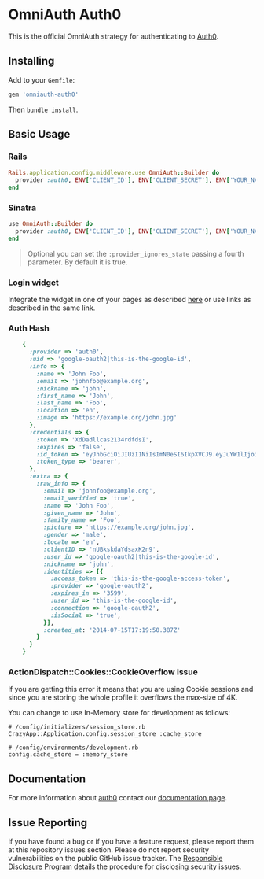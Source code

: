 # OmniAuth Auth0

This is the official OmniAuth strategy for authenticating to [Auth0](https://auth0.com).

## Installing

Add to your `Gemfile`:

```ruby
gem 'omniauth-auth0'
```

Then `bundle install`.

## Basic Usage

### Rails

```ruby
Rails.application.config.middleware.use OmniAuth::Builder do
  provider :auth0, ENV['CLIENT_ID'], ENV['CLIENT_SECRET'], ENV['YOUR_NAMESPACE']
end
```

### Sinatra

```ruby
use OmniAuth::Builder do
  provider :auth0, ENV['CLIENT_ID'], ENV['CLIENT_SECRET'], ENV['YOUR_NAMESPACE']
end
```

> Optional you can set the `:provider_ignores_state` passing a fourth parameter. By default it is true.

### Login widget

Integrate the widget in one of your pages as described [here](http://docs.auth0.com/widget) or use links as described in the same link.

### Auth Hash

```ruby
	{
	  :provider => 'auth0',
	  :uid => 'google-oauth2|this-is-the-google-id',
	  :info => {
	    :name => 'John Foo',
	    :email => 'johnfoo@example.org',
	    :nickname => 'john',
	    :first_name => 'John',
	    :last_name => 'Foo',
	    :location => 'en',
	    :image => 'https://example.org/john.jpg'
	  },
	  :credentials => {
	    :token => 'XdDadllcas2134rdfdsI',
	    :expires => 'false',
	    :id_token => 'eyJhbGciOiJIUzI1NiIsImN0eSI6IkpXVCJ9.eyJuYW1lIjoiSm9obiBGb28ifQ.lxAiy1rqve8ZHQEQVehUlP1sommPHVJDhgPgFPnDosg',
	    :token_type => 'bearer',
	  },
	  :extra => {
	    :raw_info => {
	      :email => 'johnfoo@example.org',
	      :email_verified => 'true',
	      :name => 'John Foo',
	      :given_name => 'John',
	      :family_name => 'Foo',
	      :picture => 'https://example.org/john.jpg',
	      :gender => 'male',
	      :locale => 'en',
	      :clientID => 'nUBkskdaYdsaxK2n9',
	      :user_id => 'google-oauth2|this-is-the-google-id',
	      :nickname => 'john',
	      :identities => [{
	        :access_token => 'this-is-the-google-access-token',
	        :provider => 'google-oauth2',
	        :expires_in => '3599',
	        :user_id => 'this-is-the-google-id',
	        :connection => 'google-oauth2',
	        :isSocial => 'true',
	      }],
	      :created_at: '2014-07-15T17:19:50.387Z'
	    }
	  }
	}
```

### ActionDispatch::Cookies::CookieOverflow issue

If you are getting this error it means that you are using Cookie sessions and since you are storing the whole profile it overflows the max-size of 4K.

You can change to use In-Memory store for development as follows:

	# /config/initializers/session_store.rb
	CrazyApp::Application.config.session_store :cache_store

	# /config/environments/development.rb
	config.cache_store = :memory_store

## Documentation

For more information about [auth0](http://auth0.com) contact our [documentation page](http://docs.auth0.com/).

## Issue Reporting

If you have found a bug or if you have a feature request, please report them at this repository issues section. Please do not report security vulnerabilities on the public GitHub issue tracker. The [Responsible Disclosure Program](https://auth0.com/whitehat) details the procedure for disclosing security issues.
